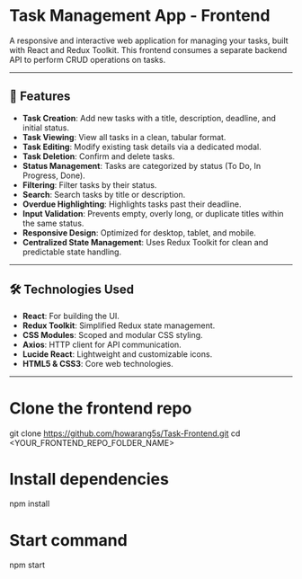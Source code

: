 # Task Management App - Frontend

A responsive and interactive web application for managing your tasks, built with React and Redux Toolkit. This frontend consumes a separate backend API to perform CRUD operations on tasks.

---

## 🚀 Features

- **Task Creation**: Add new tasks with a title, description, deadline, and initial status.
- **Task Viewing**: View all tasks in a clean, tabular format.
- **Task Editing**: Modify existing task details via a dedicated modal.
- **Task Deletion**: Confirm and delete tasks.
- **Status Management**: Tasks are categorized by status (To Do, In Progress, Done).
- **Filtering**: Filter tasks by their status.
- **Search**: Search tasks by title or description.
- **Overdue Highlighting**: Highlights tasks past their deadline.
- **Input Validation**: Prevents empty, overly long, or duplicate titles within the same status.
- **Responsive Design**: Optimized for desktop, tablet, and mobile.
- **Centralized State Management**: Uses Redux Toolkit for clean and predictable state handling.

---

## 🛠️ Technologies Used

- **React**: For building the UI.
- **Redux Toolkit**: Simplified Redux state management.
- **CSS Modules**: Scoped and modular CSS styling.
- **Axios**: HTTP client for API communication.
- **Lucide React**: Lightweight and customizable icons.
- **HTML5 & CSS3**: Core web technologies.

---

# Clone the frontend repo
git clone https://github.com/howarang5s/Task-Frontend.git
cd <YOUR_FRONTEND_REPO_FOLDER_NAME>

# Install dependencies
npm install

# Start command
npm start
